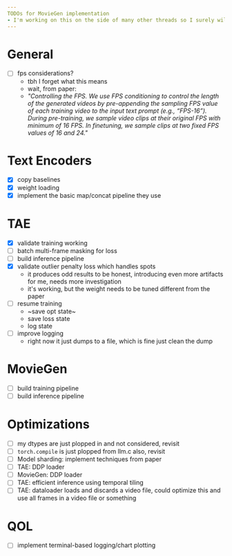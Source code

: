 ```yaml
---
TODOs for MovieGen implementation
- I'm working on this on the side of many other threads so I surely will need a reminder of what I was doing as I tackle this in week-chunks
---
```


# General
- [ ] fps considerations?
    - tbh I forget what this means
    - wait, from paper:
    - *"Controlling the FPS. We use FPS conditioning to control the length of the generated videos by pre-appending the sampling FPS value of each training video to the input text prompt (e.g., “FPS-16”). During pre-training, we sample video clips at their original FPS with minimum of 16 FPS. In finetuning, we sample clips at two fixed FPS values of 16 and 24."*

# Text Encoders
- [x] copy baselines
- [x] weight loading
- [x] implement the basic map/concat pipeline they use

# TAE
- [x] validate training working
- [ ] batch multi-frame masking for loss
- [ ] build inference pipeline
- [x] validate outlier penalty loss which handles spots
    - it produces odd results to be honest, introducing even more artifacts for me, needs more investigation
    - it's working, but the weight needs to be tuned different from the paper
- [ ] resume training
    - ~save opt state~
    - save loss state
    - log state
- [ ] improve logging
    - right now it just dumps to a file, which is fine just clean the dump

# MovieGen
- [ ] build training pipeline
- [ ] build inference pipeline

# Optimizations
- [ ] my dtypes are just plopped in and not considered, revisit
- [ ] `torch.compile` is just plopped from llm.c also, revisit
- [ ] Model sharding: implement techniques from paper
- [ ] TAE: DDP loader
- [ ] MovieGen: DDP loader
- [ ] TAE: efficient inference using temporal tiling
- [ ] TAE: dataloader loads and discards a video file, could optimize this and use all frames in a video file or something

# QOL
- [ ] implement terminal-based logging/chart plotting
